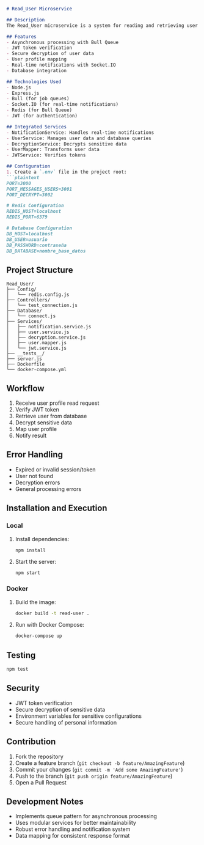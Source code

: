 ```markdown
# Read_User Microservice

## Description
The Read_User microservice is a system for reading and retrieving user profiles, implementing a Bull Queue system for asynchronous request processing. The service includes secure decryption of sensitive data and real-time notifications.

## Features
- Asynchronous processing with Bull Queue
- JWT token verification
- Secure decryption of user data
- User profile mapping
- Real-time notifications with Socket.IO
- Database integration

## Technologies Used
- Node.js
- Express.js
- Bull (for job queues)
- Socket.IO (for real-time notifications)
- Redis (for Bull Queue)
- JWT (for authentication)

## Integrated Services
- NotificationService: Handles real-time notifications
- UserService: Manages user data and database queries
- DecryptionService: Decrypts sensitive data
- UserMapper: Transforms user data
- JWTService: Verifies tokens

## Configuration
1. Create a `.env` file in the project root:
```plaintext
PORT=3000
PORT_MESSAGES_USERS=3001
PORT_DECRYPT=3002

# Redis Configuration
REDIS_HOST=localhost
REDIS_PORT=6379

# Database Configuration
DB_HOST=localhost
DB_USER=usuario
DB_PASSWORD=contraseña
DB_DATABASE=nombre_base_datos
```

## Project Structure
```
Read_User/
├── Config/
│   └── redis.config.js
├── Controllers/
│   └── test_connection.js
├── Database/
│   └── connect.js
├── Services/
│   ├── notification.service.js
│   ├── user.service.js
│   ├── decryption.service.js
│   ├── user.mapper.js
│   └── jwt.service.js
├── __tests__/
├── server.js
├── Dockerfile
└── docker-compose.yml
```

## Workflow
1. Receive user profile read request
2. Verify JWT token
3. Retrieve user from database
4. Decrypt sensitive data
5. Map user profile
6. Notify result

## Error Handling
- Expired or invalid session/token
- User not found
- Decryption errors
- General processing errors

## Installation and Execution

### Local
1. Install dependencies:
   ```bash
   npm install
   ```

2. Start the server:
   ```bash
   npm start
   ```

### Docker
1. Build the image:
   ```bash
   docker build -t read-user .
   ```

2. Run with Docker Compose:
   ```bash
   docker-compose up
   ```

## Testing
```bash
npm test
```

## Security
- JWT token verification
- Secure decryption of sensitive data
- Environment variables for sensitive configurations
- Secure handling of personal information

## Contribution
1. Fork the repository
2. Create a feature branch (`git checkout -b feature/AmazingFeature`)
3. Commit your changes (`git commit -m 'Add some AmazingFeature'`)
4. Push to the branch (`git push origin feature/AmazingFeature`)
5. Open a Pull Request

## Development Notes
- Implements queue pattern for asynchronous processing
- Uses modular services for better maintainability
- Robust error handling and notification system
- Data mapping for consistent response format
```